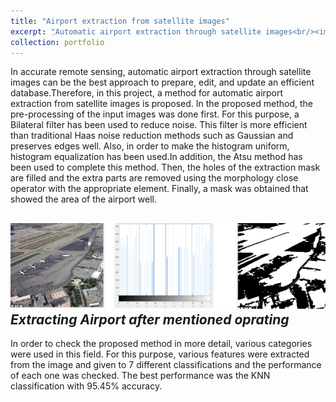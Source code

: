 ```yaml
---
title: "Airport extraction from satellite images"
excerpt: "ِAutomatic airport extraction through satellite images<br/><img src='/images/air.jpg'>"
collection: portfolio
---
```


 

In accurate remote sensing, automatic airport extraction through satellite images can be the best approach to prepare, edit, and update an efficient database.Therefore, in this project, a method for automatic airport extraction from satellite images is proposed. In the proposed method, the pre-processing of the input images was done first. For this purpose, a Bilateral filter has been used to reduce noise. This filter is more efficient than traditional Haas noise reduction methods such as Gaussian and preserves edges well. Also, in order to make the histogram uniform, histogram equalization has been used.In addition, the Atsu method has been used to complete this method. Then, the holes of the extraction mask are filled and the extra parts are removed using the morphology close operator with the appropriate element. Finally, a mask was obtained that showed the area of ​​the airport well.

![Real Or Synthetic](/images/air2.png)
*Extracting Airport after mentioned oprating*
---

In order to check the proposed method in more detail, various categories were used in this field. For this purpose, various features were extracted from the image and given to 7 different classifications and the performance of each one was checked. The best performance was the KNN classification with 95.45% accuracy.

